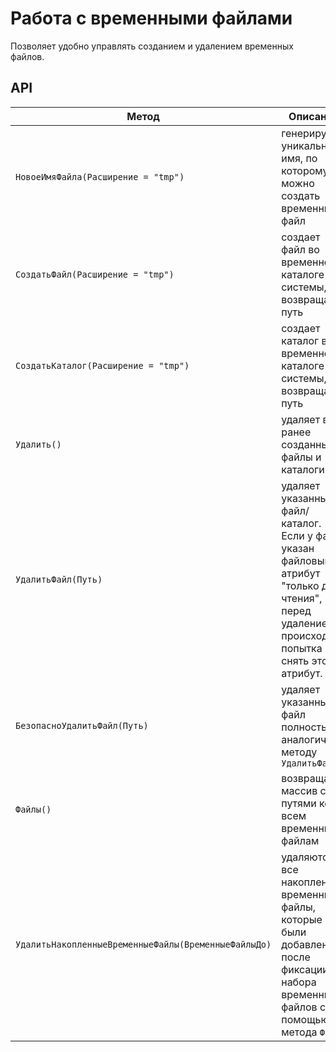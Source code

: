 # Работа с временными файлами

Позволяет удобно управлять созданием и удалением временных файлов.

## API

|Метод|Описание
|----|----|
|``НовоеИмяФайла(Расширение = "tmp")`` | генерирует уникальное имя, по которому можно создать временный файл
|``СоздатьФайл(Расширение = "tmp")`` | создает файл во временном каталоге системы, возвращает путь
|``СоздатьКаталог(Расширение = "tmp")`` | создает каталог во временном каталоге системы, возвращает путь
|``Удалить()`` | удаляет все ранее созданные файлы и каталоги
|``УдалитьФайл(Путь)`` | удаляет указанный файл/каталог. Если у файла указан файловый атрибут "только для чтения", перед удалением происходит попытка снять этот атрибут.
|``БезопасноУдалитьФайл(Путь)`` | удаляет указанный файл полностью аналогично методу `УдалитьФайл`
|``Файлы()`` | возвращает массив с путями ко всем временным файлам
|``УдалитьНакопленныеВременныеФайлы(ВременныеФайлыДо)`` | удаляются все накопленные временные файлы, которые были добавлены после фиксации набора временных файлов с помощью метода `Файлы`
